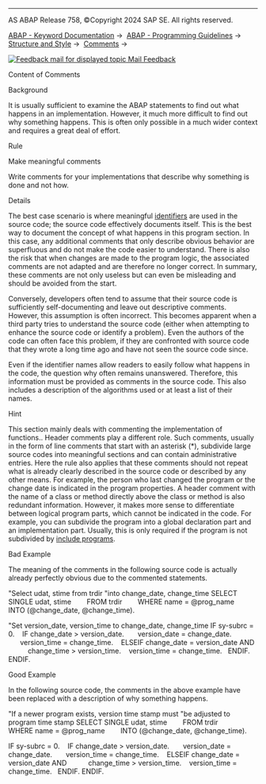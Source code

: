   

* * *

AS ABAP Release 758, ©Copyright 2024 SAP SE. All rights reserved.

[ABAP - Keyword Documentation](https://help.sap.com/doc/abapdocu_latest_index_htm/latest/en-US/abenabap.htm) →  [ABAP - Programming Guidelines](https://help.sap.com/doc/abapdocu_latest_index_htm/latest/en-US/abenabap_pgl.htm) →  [Structure and Style](https://help.sap.com/doc/abapdocu_latest_index_htm/latest/en-US/abenstructure_style_gdl.htm) →  [Comments](https://help.sap.com/doc/abapdocu_latest_index_htm/latest/en-US/abencomments_gdl.htm) → 

 [![](Mail.gif?object=Mail.gif "Feedback mail for displayed topic") Mail Feedback](mailto:f1_help@sap.com?subject=Feedback%20on%20ABAP%20Documentation&body=Document:%20Content%20of%20Comments%2C%20ABENCONTENT_GUIDL%2C%20758%0D%0A%0D%0AError:%0D%0A%0D%0A%0D%0A%0D%0ASuggestion%20for%20improvement:)

Content of Comments

Background   

It is usually sufficient to examine the ABAP statements to find out what happens in an implementation. However, it much more difficult to find out why something happens. This is often only possible in a much wider context and requires a great deal of effort.

Rule   

Make meaningful comments

Write comments for your implementations that describe why something is done and not how.

Details   

The best case scenario is where meaningful [identifiers](https://help.sap.com/doc/abapdocu_latest_index_htm/latest/en-US/abennaming_gdl.htm) are used in the source code; the source code effectively documents itself. This is the best way to document the concept of what happens in this program section. In this case, any additional comments that only describe obvious behavior are superfluous and do not make the code easier to understand. There is also the risk that when changes are made to the program logic, the associated comments are not adapted and are therefore no longer correct. In summary, these comments are not only useless but can even be misleading and should be avoided from the start.

Conversely, developers often tend to assume that their source code is sufficiently self-documenting and leave out descriptive comments. However, this assumption is often incorrect. This becomes apparent when a third party tries to understand the source code (either when attempting to enhance the source code or identify a problem). Even the authors of the code can often face this problem, if they are confronted with source code that they wrote a long time ago and have not seen the source code since.

Even if the identifier names allow readers to easily follow what happens in the code, the question why often remains unanswered. Therefore, this information must be provided as comments in the source code. This also includes a description of the algorithms used or at least a list of their names.

Hint

This section mainly deals with commenting the implementation of functions.. Header comments play a different role. Such comments, usually in the form of line comments that start with an asterisk (\*), subdivide large source codes into meaningful sections and can contain administrative entries. Here the rule also applies that these comments should not repeat what is already clearly described in the source code or described by any other means. For example, the person who last changed the program or the change date is indicated in the program properties. A header comment with the name of a class or method directly above the class or method is also redundant information. However, it makes more sense to differentiate between logical program parts, which cannot be indicated in the code. For example, you can subdivide the program into a global declaration part and an implementation part. Usually, this is only required if the program is not subdivided by [include programs](https://help.sap.com/doc/abapdocu_latest_index_htm/latest/en-US/abensource_code_modular_guidl.htm "Guideline").

Bad Example

The meaning of the comments in the following source code is actually already perfectly obvious due to the commented statements.

"Select udat, stime from trdir
"into change\_date, change\_time
SELECT SINGLE udat, stime
       FROM trdir
       WHERE name = @prog\_name
       INTO (@change\_date, @change\_time).

"Set version\_date, version\_time to change\_date, change\_time
IF sy-subrc = 0.
   IF change\_date > version\_date.
      version\_date = change\_date.
      version\_time = change\_time.
   ELSEIF change\_date = version\_date AND
          change\_time > version\_time.
   version\_time = change\_time.
  ENDIF.
ENDIF.

Good Example

In the following source code, the comments in the above example have been replaced with a description of why something happens.

"If a newer program exists, version time stamp must
"be adjusted to program time stamp
SELECT SINGLE udat, stime
       FROM trdir
       WHERE name = @prog\_name
       INTO (@change\_date, @change\_time).

IF sy-subrc = 0.
   IF change\_date > version\_date.
      version\_date = change\_date.
      version\_time = change\_time.
   ELSEIF change\_date = version\_date AND
          change\_time > version\_time.
   version\_time = change\_time.
  ENDIF.
ENDIF.